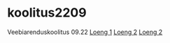 # koolitus2209
Veebiarenduskoolitus 09.22
[Loeng 1](https://github.com/kennokybar/koolitus2209/tree/main/KT1)
[Loeng 2](https://github.com/kennokybar/koolitus2209/tree/main/KT2)
[Loeng 2](https://github.com/kennokybar/koolitus2209/tree/main/KT3)

